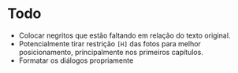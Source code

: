 # Todo
 - Colocar negritos que estão faltando em relação do texto original.
 - Potencialmente tirar restrição `[H]` das fotos para melhor posicionamento, principalmente nos primeiros capítulos.
 - Formatar os diálogos propriamente